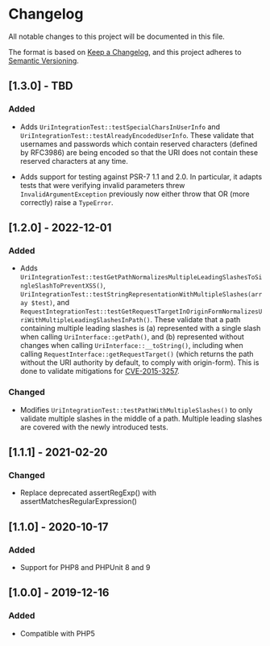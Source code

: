 # Changelog

All notable changes to this project will be documented in this file.

The format is based on [Keep a Changelog](https://keepachangelog.com/en/1.0.0/),
and this project adheres to [Semantic Versioning](https://semver.org/spec/v2.0.0.html).

## [1.3.0] - TBD

### Added

- Adds `UriIntegrationTest::testSpecialCharsInUserInfo` and `UriIntegrationTest::testAlreadyEncodedUserInfo`.
  These validate that usernames and passwords which contain reserved characters (defined by RFC3986) are being encoded
  so that the URI does not contain these reserved characters at any time.

- Adds support for testing against PSR-7 1.1 and 2.0. In particular, it adapts tests that were verifying invalid parameters threw `InvalidArgumentException` previously now either throw that OR (more correctly) raise a `TypeError`.

## [1.2.0] - 2022-12-01

### Added

- Adds `UriIntegrationTest::testGetPathNormalizesMultipleLeadingSlashesToSingleSlashToPreventXSS()`, `UriIntegrationTest::testStringRepresentationWithMultipleSlashes(array $test)`, and `RequestIntegrationTest::testGetRequestTargetInOriginFormNormalizesUriWithMultipleLeadingSlashesInPath()`.
  These validate that a path containing multiple leading slashes is (a) represented with a single slash when calling `UriInterface::getPath()`, and (b) represented without changes when calling `UriInterface::__toString()`, including when calling `RequestInterface::getRequestTarget()` (which returns the path without the URI authority by default, to comply with origin-form).
  This is done to validate mitigations for [CVE-2015-3257](https://cve.mitre.org/cgi-bin/cvename.cgi?name=CVE-2015-3257).

### Changed

- Modifies `UriIntegrationTest::testPathWithMultipleSlashes()` to only validate multiple slashes in the middle of a path.
  Multiple leading slashes are covered with the newly introduced tests.


## [1.1.1] - 2021-02-20

### Changed

- Replace deprecated assertRegExp() with assertMatchesRegularExpression()

## [1.1.0] - 2020-10-17

### Added

- Support for PHP8 and PHPUnit 8 and 9

## [1.0.0] - 2019-12-16

### Added
- Compatible with PHP5
